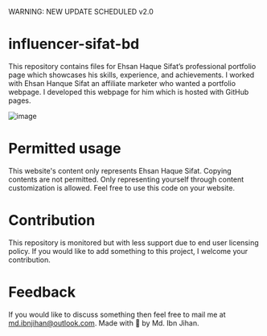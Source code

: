 WARNING: NEW UPDATE SCHEDULED v2.0
# influencer-sifat-bd
This repository contains files for Ehsan Haque Sifat’s professional portfolio page which showcases his skills, experience, and achievements.
I worked with Ehsan Hanque Sifat an affiliate marketer who wanted a portfolio webpage.
I developed this webpage for him which is hosted with GitHub pages.

![image](https://user-images.githubusercontent.com/101347202/227952207-ffa4d0fa-e414-494e-ab22-2b07f3852069.png)
# Permitted usage
This website's content only represents Ehsan Haque Sifat.
Copying contents are not permitted. Only representing yourself through content customization is allowed.
Feel free to use this code on your website.

# Contribution
This repository is monitored but with less support due to end user licensing policy. If you would like to add something to this project, I welcome your contribution.

# Feedback
If you would like to discuss something then feel free to mail me at <a href="mailto:md.ibnjihan@outlook.com">md.ibnjihan@outlook.com</a>.
Made with 🤍 by Md. Ibn Jihan.
